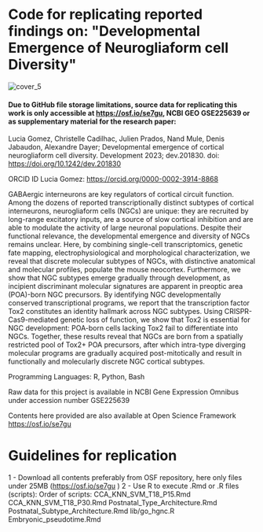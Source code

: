 # Code for replicating reported findings on: "Developmental Emergence of Neurogliaform cell Diversity"

![cover_5](https://github.com/gomez-L/neurogliaform/assets/8470916/8b42a0af-3e9c-4fcb-86e4-8207312a8901)
#### Due to GitHub file storage limitations, source data for replicating this work is only accessible at https://osf.io/se7gu, NCBI GEO GSE225639 or as supplementary material for the research paper:

Lucia Gomez, Christelle Cadilhac, Julien Prados, Nand Mule, Denis Jabaudon, Alexandre Dayer; Developmental emergence of cortical neurogliaform cell diversity. Development 2023; dev.201830. doi: https://doi.org/10.1242/dev.201830

ORCID ID Lucia Gomez: https://orcid.org/0000-0002-3914-8868

GABAergic interneurons are key regulators of cortical circuit function. Among the dozens of reported transcriptionally distinct subtypes of cortical interneurons, neurogliaform cells (NGCs) are unique: they are recruited by long-range excitatory inputs, are a source of slow cortical inhibition and are able to modulate the activity of large neuronal populations. Despite their functional relevance, the developmental emergence and diversity of NGCs remains unclear. Here, by combining single-cell transcriptomics, genetic fate mapping, electrophysiological and morphological characterization, we reveal that discrete molecular subtypes of NGCs, with distinctive anatomical and molecular profiles, populate the mouse neocortex. Furthermore, we show that NGC subtypes emerge gradually through development, as incipient discriminant molecular signatures are apparent in preoptic area (POA)-born NGC precursors. By identifying NGC developmentally conserved transcriptional programs, we report that the transcription factor Tox2 constitutes an identity hallmark across NGC subtypes. Using CRISPR-Cas9-mediated genetic loss of function, we show that Tox2 is essential for NGC development: POA-born cells lacking Tox2 fail to differentiate into NGCs. Together, these results reveal that NGCs are born from a spatially restricted pool of Tox2+ POA precursors, after which intra-type diverging molecular programs are gradually acquired post-mitotically and result in
functionally and molecularly discrete NGC cortical subtypes.

Programming Languages: R, Python, Bash

Raw data for this project is available in NCBI Gene Expression Omnibus under accession number GSE225639 

Contents here provided are also available at Open Science Framework https://osf.io/se7gu 

# Guidelines for replication

1 - Download all contents preferably from OSF repository, here only files under 25MB (https://osf.io/se7gu )
2 - Use R to execute .Rmd or .R files (scripts):
    Order of scripts:
      CCA_KNN_SVM_T18_P15.Rmd
      CCA_KNN_SVM_T18_P30.Rmd
      Postnatal_Type_Architecture.Rmd
      Postnatal_Subtype_Architecture.Rmd
      lib/go_hgnc.R
      Embryonic_pseudotime.Rmd
      
